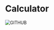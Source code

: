 # Calculator
![GITHUB](https://github.com/JW5123/QT_project/blob/main/Calculator/Calculator/image/icons.icns)
